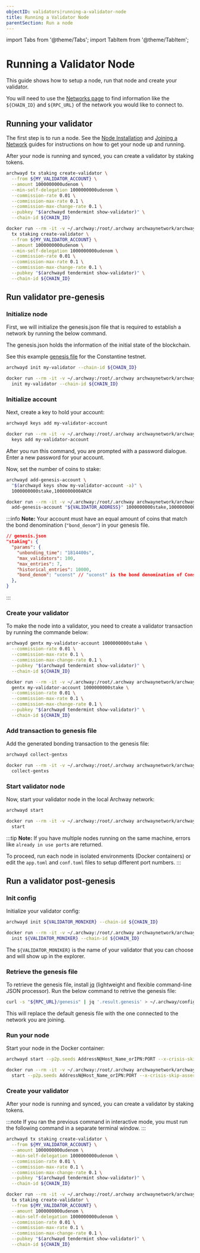 ```yaml
---
objectID: validators|running-a-validator-node
title: Running a Validator Node
parentSection: Run a node
---
```


import Tabs from '@theme/Tabs';
import TabItem from '@theme/TabItem';

# Running a Validator Node

This guide shows how to setup a node, run that node and create your validator.

You will need to use the [Networks page](/overview/networks) to find information like the `${CHAIN_ID}` and `${RPC_URL}` of the network you would like to connect to.

## Running your validator

The first step is to run a node. See the [Node Installation](../node/install.md) and [Joining a Network](../node/join-a-network.md) guides for instructions on how to get your node up and running.

After your node is running and synced, you can create a validator by staking tokens.

<Tabs groupId="archwayd">
<TabItem value="binary" label="Binary">

```bash
archwayd tx staking create-validator \
  --from ${MY_VALIDATOR_ACCOUNT} \
  --amount 1000000000udenom \
  --min-self-delegation 1000000000udenom \
  --commission-rate 0.01 \
  --commission-max-rate 0.1 \
  --commission-max-change-rate 0.1 \
  --pubkey "$(archwayd tendermint show-validator)" \
  --chain-id ${CHAIN_ID}
```

</TabItem>
<TabItem value="docker" label="Docker" default>

```bash
docker run --rm -it -v ~/.archway:/root/.archway archwaynetwork/archwayd:$NETWORK_NAME \
  tx staking create-validator \
  --from ${MY_VALIDATOR_ACCOUNT} \
  --amount 1000000000udenom \
  --min-self-delegation 1000000000udenom \
  --commission-rate 0.01 \
  --commission-max-rate 0.1 \
  --commission-max-change-rate 0.1 \
  --pubkey "$(archwayd tendermint show-validator)" \
  --chain-id ${CHAIN_ID}
```

</TabItem>
</Tabs>

## Run validator pre-genesis

### **Initialize node**

First, we will initialize the genesis.json file that is required to establish a network by running the below command.

The genesis.json holds the information of the initial state of the blockchain.

See this example [genesis file](https://rpc.constantine-1.archway.tech/genesis) for the Constantine testnet.

<Tabs groupId="archwayd">
<TabItem value="binary" label="Binary">

```bash
archwayd init my-validator --chain-id ${CHAIN_ID}
```

</TabItem>
<TabItem value="docker" label="Docker" default>

```bash
docker run --rm -it -v ~/.archway:/root/.archway archwaynetwork/archwayd:$NETWORK_NAME \
  init my-validator --chain-id ${CHAIN_ID}
```

</TabItem>
</Tabs>

<!-- **Note:** The `--home ./my-validator` flag in almost all commands tells `archwayd` to work on that specific directory. -->

### **Initialize account**

Next, create a key to hold your account:

<Tabs groupId="archwayd">
<TabItem value="binary" label="Binary">

```bash
archwayd keys add my-validator-account
```

</TabItem>
<TabItem value="docker" label="Docker" default>

```bash
docker run --rm -it -v ~/.archway:/root/.archway archwaynetwork/archwayd:$NETWORK_NAME \
  keys add my-validator-account
```

</TabItem>
</Tabs>

After you run this command, you are prompted with a password dialogue. Enter a new password for your account.

<!-- :::note
Another way of adding your validator keys is to add the validator keys to the `accounts` array of `app_state` in the `genesis.json` file that you used for the `archwayd init` command:

```json
"app_state": {
  "auth":{
    "params": {
      "max_memo_characters": "256",
      "tx_sig_limit": "7",
      "tx_size_cost_per_byte": "10",
      "sig_verify_cost_ed25519": "590",
      "sig_verify_cost_secp256k1": "1000"
    },
    "accounts": [
      // Add validator keys here
    ]
  }
}
```
::: -->

Now, set the number of coins to stake:

<Tabs groupId="archwayd">
<TabItem value="binary" label="Binary">

```bash
archwayd add-genesis-account \
  "$(archwayd keys show my-validator-account -a)" \
  1000000000stake,1000000000ARCH
```

</TabItem>
<TabItem value="docker" label="Docker" default>

```bash
docker run --rm -it -v ~/.archway:/root/.archway archwaynetwork/archwayd:$NETWORK_NAME \
  add-genesis-account "${VALIDATOR_ADDRESS}" 1000000000stake,1000000000ARCH
```

</TabItem>
</Tabs>

:::info
**Note:** Your account must have an equal amount of coins that match the bond denomination (`"bond_denom"`) in your genesis file.

```json
// genesis.json
"staking": {
  "params": {
    "unbonding_time": "1814400s",
    "max_validators": 100,
    "max_entries": 7,
    "historical_entries": 10000,
    "bond_denom": "uconst" // "uconst" is the bond denomination of Constantine testnet
  },
}
```

:::

### **Create your validator**

To make the node into a validator, you need to create a validator transaction by running the commande below:

<Tabs groupId="archwayd">
<TabItem value="binary" label="Binary">

```bash
archwayd gentx my-validator-account 1000000000stake \
  --commission-rate 0.01 \
  --commission-max-rate 0.1 \
  --commission-max-change-rate 0.1 \
  --pubkey "$(archwayd tendermint show-validator)" \
  --chain-id ${CHAIN_ID}
```

</TabItem>
<TabItem value="docker" label="Docker" default>

```bash
docker run --rm -it -v ~/.archway:/root/.archway archwaynetwork/archwayd:$NETWORK_NAME \
  gentx my-validator-account 1000000000stake \
  --commission-rate 0.01 \
  --commission-max-rate 0.1 \
  --commission-max-change-rate 0.1 \
  --pubkey "$(archwayd tendermint show-validator)" \
  --chain-id ${CHAIN_ID}
```

</TabItem>
</Tabs>

### **Add transaction to genesis file**

Add the generated bonding transaction to the genesis file:

<Tabs groupId="archwayd">
<TabItem value="binary" label="Binary">

```bash
archwayd collect-gentxs
```

</TabItem>
<TabItem value="docker" label="Docker" default>

```bash
docker run --rm -it -v ~/.archway:/root/.archway archwaynetwork/archwayd:$NETWORK_NAME \
  collect-gentxs
```

</TabItem>
</Tabs>

### **Start validator node**

Now, start your validator node in the local Archway network:

<Tabs groupId="archwayd">
<TabItem value="binary" label="Binary">

```bash
archwayd start
```

</TabItem>
<TabItem value="docker" label="Docker" default>

```bash
docker run --rm -it -v ~/.archway:/root/.archway archwaynetwork/archwayd:$NETWORK_NAME \
  start
```

</TabItem>
</Tabs>

:::tip
**Note:** If you have multiple nodes running on the same machine, errors like `already in use ports` are returned.

To proceed, run each node in isolated environments (Docker containers) or edit the `app.toml` and `conf.toml` files to setup different port numbers.
:::

## Run a validator post-genesis

### **Init config**

Initialize your validator config:

<Tabs groupId="archwayd">
<TabItem value="binary" label="Binary">

```bash
archwayd init ${VALIDATOR_MONIKER} --chain-id ${CHAIN_ID}
```

</TabItem>
<TabItem value="docker" label="Docker" default>

```bash
docker run --rm -it -v ~/.archway:/root/.archway archwaynetwork/archwayd:$NETWORK_NAME \
  init ${VALIDATOR_MONIKER} --chain-id ${CHAIN_ID}
```

</TabItem>
</Tabs>

The `${VALIDATOR_MONIKER}` is the name of your validator that you can choose and will show up in the explorer.

### **Retrieve the genesis file**

To retrieve the genesis file, install [jq](https://stedolan.github.io/jq/download/) (lightweight and flexible command-line JSON processor). Run the below command to retrive the genesis file:

```bash
curl -s "${RPC_URL}/genesis" | jq '.result.genesis' > ~/.archway/config/genesis.json
```

This will replace the default genesis file with the one connected to the network you are joining.

### **Run your node**

Start your node in the Docker container:

<Tabs groupId="archwayd">
<TabItem value="binary" label="Binary">

```bash
archwayd start --p2p.seeds AddressN@Host_Name_orIPN:PORT --x-crisis-skip-assert-invariants
```

</TabItem>
<TabItem value="docker" label="Docker" default>

```bash
docker run --rm -it -v ~/.archway:/root/.archway archwaynetwork/archwayd:$NETWORK_NAME \
  start --p2p.seeds AddressN@Host_Name_orIPN:PORT --x-crisis-skip-assert-invariants
```

</TabItem>
</Tabs>

### **Create your validator**

After your node is running and synced, you can create a validator by staking tokens.

:::note
If you ran the previous command in interactive mode, you must run the following command in a separate terminal window.
:::

<Tabs groupId="archwayd">
<TabItem value="binary" label="Binary">

```bash
archwayd tx staking create-validator \
  --from ${MY_VALIDATOR_ACCOUNT} \
  --amount 1000000000udenom \
  --min-self-delegation 1000000000udenom \
  --commission-rate 0.01 \
  --commission-max-rate 0.1 \
  --commission-max-change-rate 0.1 \
  --pubkey "$(archwayd tendermint show-validator)" \
  --chain-id ${CHAIN_ID}
```

</TabItem>
<TabItem value="docker" label="Docker" default>

```bash
docker run --rm -it -v ~/.archway:/root/.archway archwaynetwork/archwayd:$NETWORK_NAME \
  tx staking create-validator \
  --from ${MY_VALIDATOR_ACCOUNT} \
  --amount 1000000000udenom \
  --min-self-delegation 1000000000udenom \
  --commission-rate 0.01 \
  --commission-max-rate 0.1 \
  --commission-max-change-rate 0.1 \
  --pubkey "$(archwayd tendermint show-validator)" \
  --chain-id ${CHAIN_ID}
```

</TabItem>
</Tabs>
